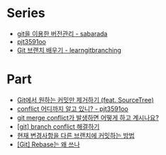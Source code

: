 # Series
- [git을 이용한 버전관리 - sabarada](https://sabarada.tistory.com/71?category=792135)
- [pjt3591oo](https://blog.naver.com/pjt3591oo/222553996993)
- [Git 브랜치 배우기 - learngitbranching](https://learngitbranching.js.org/?locale=ko)

# Part
- [Git에서 원하는 커밋만 제거하기 (feat. SourceTree)](https://jojoldu.tistory.com/613)
- [conflict 어디까지 알고 있니? - pjt3591oo](https://blog.naver.com/pjt3591oo/222573686917)
- [git merge conflict가 발생하면 어떻게 하고 계시나요?](https://blog.aaronroh.org/142)
- [[git] branch conflict 해결하기](https://soobaaaam.tistory.com/25)
- [현재 변경사항을 다른 브랜치에 커밋하는 방법](https://frogand.tistory.com/133)
- [[Git] Rebase는 왜 쓰나](https://studyandwrite.tistory.com/503)
